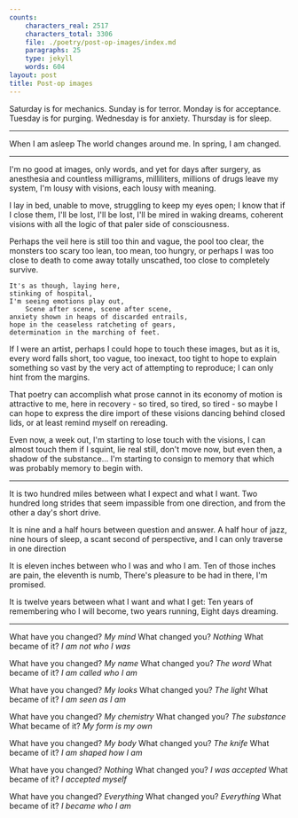 ```yaml
---
counts:
    characters_real: 2517
    characters_total: 3306
    file: ./poetry/post-op-images/index.md
    paragraphs: 25
    type: jekyll
    words: 604
layout: post
title: Post-op images
---
```


<div class="verse">

Saturday is for mechanics.
Sunday is for terror.
Monday is for acceptance.
Tuesday is for purging.
Wednesday is for anxiety.
Thursday is for sleep.

<hr />

When I am asleep
The world changes around me.
In spring, I am changed.

<hr />

I'm no good at images, only words,
and yet for days after surgery,
as anesthesia and countless
    milligrams, milliliters, millions of
drugs leave my system,
I'm lousy with visions,
each lousy with meaning.

I lay in bed, unable to move,
struggling to keep my eyes open;
I know that if I close them,
    I'll be lost, I'll be lost, I'll be
mired in waking dreams,
coherent visions with all the logic
of that paler side of consciousness.

Perhaps the veil here
is still too thin and vague,
the pool too clear, the monsters too scary
    too lean, too mean, too hungry, or
perhaps I was too close to death
to come away totally unscathed,
too close to completely survive.

    It's as though, laying here,
    stinking of hospital,
    I'm seeing emotions play out,
        Scene after scene, scene after scene,
    anxiety shown in heaps of discarded entrails,
    hope in the ceaseless ratcheting of gears,
    determination in the marching of feet.

If I were an artist, perhaps
I could hope to touch these images,
but as it is, every word falls short,
    too vague, too inexact, too tight to
hope to explain something so vast
by the very act of attempting to reproduce;
I can only hint from the margins.

That poetry can accomplish what prose cannot
in its economy of motion
is attractive to me, here in recovery -
    so tired, so tired, so tired - so
maybe I can hope to express the dire import
of these visions dancing behind closed lids,
or at least remind myself on rereading.

Even now, a week out,
I'm starting to lose touch with the visions,
I can almost touch them if I squint,
    lie real still, don't move now, but
even then, a shadow of the substance...
I'm starting to consign to memory
that which was probably memory to begin with.

<hr />

It is two hundred miles between what I expect and what I want.
Two hundred long strides that seem impassible from one direction,
    and from the other a day's short drive.

It is nine and a half hours between question and answer.
A half hour of jazz, nine hours of sleep, a scant second of perspective,
    and I can only traverse in one direction

It is eleven inches between who I was and who I am.
Ten of those inches are pain, the eleventh is numb,
    There's pleasure to be had in there, I'm promised.

It is twelve years between what I want and what I get:
Ten years of remembering who I will become, two years running,
    Eight days dreaming.

<hr />

What have you changed?
    <em>My mind</em>
What changed you?
    <em>Nothing</em>
What became of it?
    <em>I am not who I was</em>

What have you changed?
    <em>My name</em>
What changed you?
    <em>The word</em>
What became of it?
    <em>I am called who I am</em>

What have you changed?
    <em>My looks</em>
What changed you?
    <em>The light</em>
What became of it?
    <em>I am seen as I am</em>

What have you changed?
    <em>My chemistry</em>
What changed you?
    <em>The substance</em>
What became of it?
    <em>My form is my own</em>

What have you changed?
    <em>My body</em>
What changed you?
    <em>The knife</em>
What became of it?
    <em>I am shaped how I am</em>

What have you changed?
    <em>Nothing</em>
What changed you?
    <em>I was accepted</em>
What became of it?
    <em>I accepted myself</em>

What have you changed?
    <em>Everything</em>
What changed you?
    <em>Everything</em>
What became of it?
    <em>I became who I am</em>
</div>
